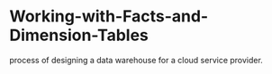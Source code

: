 # Working-with-Facts-and-Dimension-Tables
process of designing a data warehouse for a cloud service provider.

